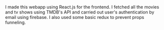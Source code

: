 I made this webapp using React.js for the frontend. I fetched all the movies and tv
shows using TMDB's API and carried out user's authentication by email using firebase. I also used
some basic redux to prevent props funneling.
